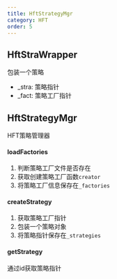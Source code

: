 ```yaml
---
title: HftStrategyMgr
category: HFT
order: 5
---
```


## HftStraWrapper
包装一个策略
- _stra: 策略指针
- _fact: 策略工厂指针

## HftStrategyMgr
HFT策略管理器

#### loadFactories
1. 判断策略工厂文件是否存在
2. 获取创建策略工厂函数`creator`
3. 将策略工厂信息保存在`_factories`

#### createStrategy
1. 获取策略工厂指针
2. 包装一个策略对象
3. 将策略指针保存在`_strategies`

#### getStrategy
通过id获取策略指针
